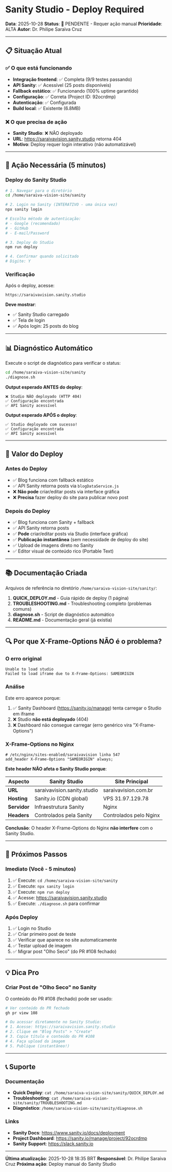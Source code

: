 # Sanity Studio - Deploy Required

**Data**: 2025-10-28
**Status**: 🔴 PENDENTE - Requer ação manual
**Prioridade**: ALTA
**Autor**: Dr. Philipe Saraiva Cruz

---

## 📋 Situação Atual

### ✅ O que está funcionando

- **Integração frontend**: ✅ Completa (9/9 testes passando)
- **API Sanity**: ✅ Acessível (25 posts disponíveis)
- **Fallback estático**: ✅ Funcionando (100% uptime garantido)
- **Configuração**: ✅ Correta (Project ID: 92ocrdmp)
- **Autenticação**: ✅ Configurada
- **Build local**: ✅ Existente (6.8MB)

### ❌ O que precisa de ação

- **Sanity Studio**: ❌ NÃO deployado
- **URL**: https://saraivavision.sanity.studio retorna 404
- **Motivo**: Deploy requer login interativo (não automatizável)

---

## 🚀 Ação Necessária (5 minutos)

### Deploy do Sanity Studio

```bash
# 1. Navegar para o diretório
cd /home/saraiva-vision-site/sanity

# 2. Login no Sanity (INTERATIVO - uma única vez)
npx sanity login

# Escolha método de autenticação:
# - Google (recomendado)
# - GitHub
# - E-mail/Password

# 3. Deploy do Studio
npm run deploy

# 4. Confirmar quando solicitado
# Digite: Y
```

### Verificação

Após o deploy, acesse:
```
https://saraivavision.sanity.studio
```

**Deve mostrar**:
- ✅ Sanity Studio carregado
- ✅ Tela de login
- ✅ Após login: 25 posts do blog

---

## 📊 Diagnóstico Automático

Execute o script de diagnóstico para verificar o status:

```bash
cd /home/saraiva-vision-site/sanity
./diagnose.sh
```

**Output esperado ANTES do deploy**:
```
❌ Studio NÃO deployado (HTTP 404)
✅ Configuração encontrada
✅ API Sanity acessível
```

**Output esperado APÓS o deploy**:
```
✅ Studio deployado com sucesso!
✅ Configuração encontrada
✅ API Sanity acessível
```

---

## 🎯 Valor do Deploy

### Antes do Deploy
- ✅ Blog funciona com fallback estático
- ✅ API Sanity retorna posts via `blogDataService.js`
- ❌ **Não pode** criar/editar posts via interface gráfica
- ❌ **Precisa** fazer deploy do site para publicar novo post

### Depois do Deploy
- ✅ Blog funciona com Sanity + fallback
- ✅ API Sanity retorna posts
- ✅ **Pode** criar/editar posts via Studio (interface gráfica)
- ✅ **Publicação instantânea** (sem necessidade de deploy do site)
- ✅ Upload de imagens direto no Sanity
- ✅ Editor visual de conteúdo rico (Portable Text)

---

## 📚 Documentação Criada

Arquivos de referência no diretório `/home/saraiva-vision-site/sanity/`:

1. **QUICK_DEPLOY.md** - Guia rápido de deploy (1 página)
2. **TROUBLESHOOTING.md** - Troubleshooting completo (problemas comuns)
3. **diagnose.sh** - Script de diagnóstico automático
4. **README.md** - Documentação geral (já existia)

---

## 🔍 Por que X-Frame-Options NÃO é o problema?

### O erro original
```
Unable to load studio
Failed to load iframe due to X-Frame-Options: SAMEORIGIN
```

### Análise
Este erro aparece porque:

1. ✅ Sanity Dashboard (https://sanity.io/manage) tenta carregar o Studio em iframe
2. ❌ Studio **não está deployado** (404)
3. ❌ Dashboard não consegue carregar (erro genérico vira "X-Frame-Options")

### X-Frame-Options no Nginx
```nginx
# /etc/nginx/sites-enabled/saraivavision linha 547
add_header X-Frame-Options "SAMEORIGIN" always;
```

**Este header NÃO afeta o Sanity Studio porque**:

| Aspecto | Sanity Studio | Site Principal |
|---------|---------------|----------------|
| **URL** | saraivavision.sanity.studio | saraivavision.com.br |
| **Hosting** | Sanity.io (CDN global) | VPS 31.97.129.78 |
| **Servidor** | Infraestrutura Sanity | Nginx |
| **Headers** | Controlados pela Sanity | Controlados pelo Nginx |

**Conclusão**: O header X-Frame-Options do Nginx **não interfere** com o Sanity Studio.

---

## 🎯 Próximos Passos

### Imediato (Você - 5 minutos)
1. ✅ Execute: `cd /home/saraiva-vision-site/sanity`
2. ✅ Execute: `npx sanity login`
3. ✅ Execute: `npm run deploy`
4. ✅ Acesse: https://saraivavision.sanity.studio
5. ✅ Execute: `./diagnose.sh` para confirmar

### Após Deploy
1. ✅ Login no Studio
2. ✅ Criar primeiro post de teste
3. ✅ Verificar que aparece no site automaticamente
4. ✅ Testar upload de imagem
5. ✅ Migrar post "Olho Seco" (do PR #108 fechado)

---

## 💡 Dica Pro

### Criar Post de "Olho Seco" no Sanity

O conteúdo do PR #108 (fechado) pode ser usado:

```bash
# Ver conteúdo do PR fechado
gh pr view 108

# Ou acessar diretamente no Sanity Studio:
# 1. Acesse: https://saraivavision.sanity.studio
# 2. Clique em "Blog Posts" > "Create"
# 3. Copie título e conteúdo do PR #108
# 4. Faça upload da imagem
# 5. Publique (instantâneo!)
```

---

## 📞 Suporte

### Documentação
- **Quick Deploy**: `cat /home/saraiva-vision-site/sanity/QUICK_DEPLOY.md`
- **Troubleshooting**: `cat /home/saraiva-vision-site/sanity/TROUBLESHOOTING.md`
- **Diagnóstico**: `/home/saraiva-vision-site/sanity/diagnose.sh`

### Links
- **Sanity Docs**: https://www.sanity.io/docs/deployment
- **Project Dashboard**: https://sanity.io/manage/project/92ocrdmp
- **Sanity Support**: https://slack.sanity.io

---

**Última atualização**: 2025-10-28 18:35 BRT
**Responsável**: Dr. Philipe Saraiva Cruz
**Próxima ação**: Deploy manual do Sanity Studio
